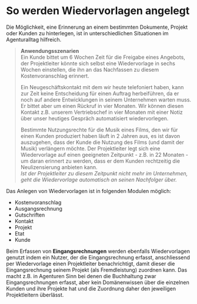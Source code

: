 # So werden Wiedervorlagen angelegt

Die Möglichkeit, eine Erinnerung an einem bestimmten Dokumente, Projekt oder Kunden zu hinterlegen, ist in unterschiedlichen Situationen im Agenturalltag hilfreich.

> **Anwendungsszenarien**  
> Ein Kunde bittet um 6 Wochen Zeit für die Freigabe eines Angebots, der Projektleiter könnte sich selbst eine Wiedervorlage in sechs Wochen einstellen, die ihn an das Nachfassen zu diesem Kostenvoranschlag erinnert.  
>   
> Ein Neugeschäftskontakt mit dem wir heute telefoniert haben, kann zur Zeit keine Entscheidung für einen Auftrag herbeiführen, da er noch auf andere Entwicklungen in seinem Unternehmen warten muss. Er bittet aber um einen Rückruf in vier Monaten. Wir können diesen Kontakt z.B. unserem Vertriebschef in vier Monaten mit einer Notiz über unser heutiges Gespräch automatisiert wiedervorlegen.  
>   
> Bestimmte Nutzungsrechte für die Musik eines Films, den wir für einen Kunden produziert haben läuft in 2 Jahren aus, es ist davon auszugehen, dass der Kunde die Nutzung des Films \(und damit der Musik\) verlängern möchte. Der Projektleiter legt sich eine Wiedervorlage auf einen geeigneten Zeitpunkt - z.B. in 22 Monaten - um daran erinnert zu werden, dass er dem Kunden rechtzeitig die Neulizensierung anbieten kann.   
> _Ist der Projektleiter zu diesem Zeitpunkt nicht mehr im Unternehmen, geht die Wiedervorlage automatisch an seinen Nachfolger über._

Das Anlegen von Wiedervorlagen ist in folgenden Modulen möglich:

* Kostenvoranschlag
* Ausgangsrechnung
* Gutschriften
* Kontakt
* Projekt
* Etat
* Kunde

Beim Erfassen von **Eingangsrechnungen** werden ebenfalls Wiedervorlagen genutzt indem ein Nutzer, der die Eingangsrechnung erfasst, anschliessend per Wiedervorlage einen Projektleiter benachrichtigt, damit dieser die Eingangsrechnung seinem Projekt \(als Fremdleistung\) zuordnen kann. Das macht z.B. in Agenturen Sinn bei denen die Buchhaltung zwar Eingangsrechnungen erfasst, aber kein Domänenwissen über die einzelnen Kunden und ihre Projekte hat und die Zuordnung daher den jeweiligen Projektleitern überlässt.

